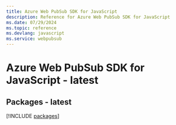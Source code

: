 ```yaml
---
title: Azure Web PubSub SDK for JavaScript
description: Reference for Azure Web PubSub SDK for JavaScript
ms.date: 07/29/2024
ms.topic: reference
ms.devlang: javascript
ms.service: webpubsub
---
```

# Azure Web PubSub SDK for JavaScript - latest
## Packages - latest
[!INCLUDE [packages](web-pubsub-index.md)]